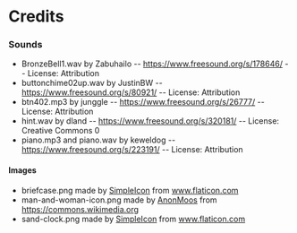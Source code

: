 # Credits
### Sounds
* BronzeBell1.wav by Zabuhailo -- https://www.freesound.org/s/178646/ -- License: Attribution
* buttonchime02up.wav by JustinBW -- https://www.freesound.org/s/80921/ -- License: Attribution
* btn402.mp3 by junggle -- https://www.freesound.org/s/26777/ -- License: Attribution
* hint.wav by dland -- https://www.freesound.org/s/320181/ -- License: Creative Commons 0
* piano.mp3 and piano.wav by keweldog -- https://www.freesound.org/s/223191/ -- License: Attribution
#### Images
* briefcase.png made by [SimpleIcon](http://simpleicon.com/) from www.flaticon.com
* man-and-woman-icon.png made by [AnonMoos](https://commons.wikimedia.org/wiki/User:AnonMoos) from https://commons.wikimedia.org
* sand-clock.png made by [SimpleIcon](http://simpleicon.com/) from www.flaticon.com
